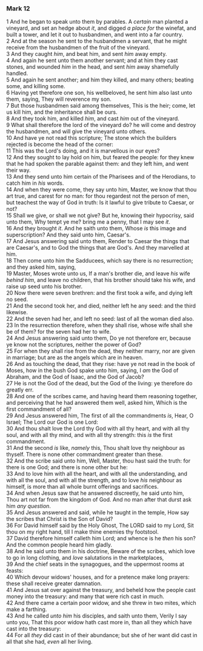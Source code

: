 ### Mark 12

1 And he began to speak unto them by parables. A *certain* man planted a vineyard, and set an hedge about *it*, and digged *a place for* the winefat, and built a tower, and let it out to husbandmen, and went into a far country.  
2 And at the season he sent to the husbandmen a servant, that he might receive from the husbandmen of the fruit of the vineyard.  
3 And they caught *him*, and beat him, and sent *him* away empty.  
4 And again he sent unto them another servant; and at him they cast stones, and wounded *him* in the head, and sent *him* away shamefully handled.  
5 And again he sent another; and him they killed, and many others; beating some, and killing some.  
6 Having yet therefore one son, his wellbeloved, he sent him also last unto them, saying, They will reverence my son.  
7 But those husbandmen said among themselves, This is the heir; come, let us kill him, and the inheritance shall be ours.  
8 And they took him, and killed *him*, and cast *him* out of the vineyard.  
9 What shall therefore the lord of the vineyard do? he will come and destroy the husbandmen, and will give the vineyard unto others.  
10 And have ye not read this scripture; The stone which the builders rejected is become the head of the corner:  
11 This was the Lord's doing, and it is marvellous in our eyes?  
12 And they sought to lay hold on him, but feared the people: for they knew that he had spoken the parable against them: and they left him, and went their way.  
13 And they send unto him certain of the Pharisees and of the Herodians, to catch him in *his* words.  
14 And when they were come, they say unto him, Master, we know that thou art true, and carest for no man: for thou regardest not the person of men, but teachest the way of God in truth: Is it lawful to give tribute to Caesar, or not?  
15 Shall we give, or shall we not give? But he, knowing their hypocrisy, said unto them, Why tempt ye me? bring me a penny, that I may see *it*.  
16 And they brought *it*. And he saith unto them, Whose *is* this image and superscription? And they said unto him, Caesar's.  
17 And Jesus answering said unto them, Render to Caesar the things that are Caesar's, and to God the things that are God's. And they marvelled at him.  
18 Then come unto him the Sadducees, which say there is no resurrection; and they asked him, saying,  
19 Master, Moses wrote unto us, If a man's brother die, and leave *his* wife *behind him*, and leave no children, that his brother should take his wife, and raise up seed unto his brother.  
20 Now there were seven brethren: and the first took a wife, and dying left no seed.  
21 And the second took her, and died, neither left he any seed: and the third likewise.  
22 And the seven had her, and left no seed: last of all the woman died also.  
23 In the resurrection therefore, when they shall rise, whose wife shall she be of them? for the seven had her to wife.  
24 And Jesus answering said unto them, Do ye not therefore err, because ye know not the scriptures, neither the power of God?  
25 For when they shall rise from the dead, they neither marry, nor are given in marriage; but are as the angels which are in heaven.  
26 And as touching the dead, that they rise: have ye not read in the book of Moses, how in the bush God spake unto him, saying, I *am* the God of Abraham, and the God of Isaac, and the God of Jacob?  
27 He is not the God of the dead, but the God of the living: ye therefore do greatly err.  
28 And one of the scribes came, and having heard them reasoning together, and perceiving that he had answered them well, asked him, Which is the first commandment of all?  
29 And Jesus answered him, The first of all the commandments *is*, Hear, O Israel; The Lord our God is one Lord:  
30 And thou shalt love the Lord thy God with all thy heart, and with all thy soul, and with all thy mind, and with all thy strength: this *is* the first commandment.  
31 And the second *is* like, *namely* this, Thou shalt love thy neighbour as thyself. There is none other commandment greater than these.  
32 And the scribe said unto him, Well, Master, thou hast said the truth: for there is one God; and there is none other but he:  
33 And to love him with all the heart, and with all the understanding, and with all the soul, and with all the strength, and to love *his* neighbour as himself, is more than all whole burnt offerings and sacrifices.  
34 And when Jesus saw that he answered discreetly, he said unto him, Thou art not far from the kingdom of God. And no man after that durst ask him *any question*.  
35 And Jesus answered and said, while he taught in the temple, How say the scribes that Christ is the Son of David?  
36 For David himself said by the Holy Ghost, The LORD said to my Lord, Sit thou on my right hand, till I make thine enemies thy footstool.  
37 David therefore himself calleth him Lord; and whence is he *then* his son? And the common people heard him gladly.  
38 And he said unto them in his doctrine, Beware of the scribes, which love to go in long clothing, and *love* salutations in the marketplaces,  
39 And the chief seats in the synagogues, and the uppermost rooms at feasts:  
40 Which devour widows' houses, and for a pretence make long prayers: these shall receive greater damnation.  
41 And Jesus sat over against the treasury, and beheld how the people cast money into the treasury: and many that were rich cast in much.  
42 And there came a certain poor widow, and she threw in two mites, which make a farthing.  
43 And he called *unto him* his disciples, and saith unto them, Verily I say unto you, That this poor widow hath cast more in, than all they which have cast into the treasury:  
44 For all *they* did cast in of their abundance; but she of her want did cast in all that she had, *even* all her living.  
